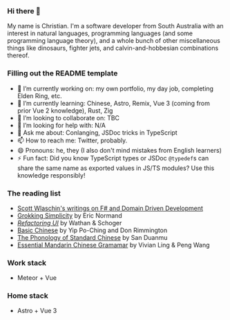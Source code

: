 ### Hi there 👋

<!--
**ceigey/ceigey** is a ✨ _special_ ✨ repository because its `README.md` (this file) appears on your GitHub profile.

Here are some ideas to get you started:

- 🔭 I’m currently working on ...
- 🌱 I’m currently learning ...
- 👯 I’m looking to collaborate on ...
- 🤔 I’m looking for help with ...
- 💬 Ask me about ...
- 📫 How to reach me: ...
- 😄 Pronouns: ...
- ⚡ Fun fact: ...
-->

My name is Christian. I'm a software developer from South Australia with an interest in natural languages, programming languages (and some programming language theory), and a whole bunch of other miscellaneous things like dinosaurs, fighter jets, and calvin-and-hobbesian combinations thereof.

### Filling out the README template

- 🔭 I’m currently working on: my own portfolio, my day job, completing Elden Ring, etc.
- 🌱 I’m currently learning: Chinese, Astro, Remix, Vue 3 (coming from prior Vue 2 knowledge), Rust, Zig
- 👯 I’m looking to collaborate on: TBC
- 🤔 I’m looking for help with: N/A
- 💬 Ask me about: Conlanging, JSDoc tricks in TypeScript
- 📫 How to reach me: Twitter, probably.
- 😄 Pronouns: he, they (I also don't mind mistakes from English learners)
- ⚡ Fun fact: Did you know TypeScript types or JSDoc `@typedef`s can share the same name as exported values in JS/TS modules? Use this knowledge responsibly!

### The reading list

- [Scott Wlaschin's writings on F# and Domain Driven Development](https://fsharpforfunandprofit.com/)
- [Grokking Simplicity](https://grokkingsimplicity.com/) by Eric Normand
- [_Refactoring UI_](https://refactoringui.com/) by Wathan & Schoger
- [Basic Chinese](https://www.amazon.com/Basic-Chinese-Grammar-Workbook-Workbooks/dp/0415472156) by Yip Po-Ching and Don Rimmington
- [The Phonology of Standard Chinese](https://www.amazon.com/Phonology-Standard-Chinese-Worlds-Languages/dp/0199215790) by San Duanmu
- [Essential Mandarin Chinese Gramamar](https://www.goodreads.com/book/show/51364340-essential-mandarin-chinese-grammar?ac=1&from_search=true&qid=R9rsmIOoYd&rank=1) by Vivian Ling & Peng Wang

### Work stack

- Meteor + Vue

### Home stack

- Astro + Vue 3
